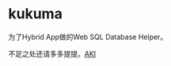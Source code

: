 # kukuma
  为了Hybrid App做的Web SQL Database Helper。
  
  
  不足之处还请多多提提。[AKI](http://weibo.com/natsuayiaki)
